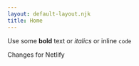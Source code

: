 ```yaml
---
layout: default-layout.njk
title: Home
---
```


Use some **bold** text or _italics_ or inline `code`

Changes for Netlify